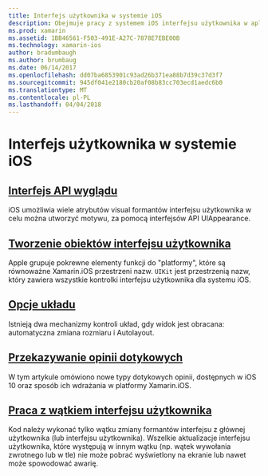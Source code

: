 ```yaml
---
title: Interfejs użytkownika w systemie iOS
description: Obejmuje pracy z systemem iOS interfejsu użytkownika w aplikacji platformy Xamarin.iOS.
ms.prod: xamarin
ms.assetid: 1BB46561-F503-491E-A27C-7878E7EBE00B
ms.technology: xamarin-ios
author: bradumbaugh
ms.author: brumbaug
ms.date: 06/14/2017
ms.openlocfilehash: dd07ba6853901c93ad26b371ea88b7d39c37d3f7
ms.sourcegitcommit: 945df041e2180cb20af08b83cc703ecd1aedc6b0
ms.translationtype: MT
ms.contentlocale: pl-PL
ms.lasthandoff: 04/04/2018
---
```

# <a name="user-interface-in-ios"></a>Interfejs użytkownika w systemie iOS

## <a name="appearance-apiintroduction-to-the-appearance-apimd"></a>[Interfejs API wyglądu](introduction-to-the-appearance-api.md)

iOS umożliwia wiele atrybutów visual formantów interfejsu użytkownika w celu można utworzyć motywu, za pomocą interfejsów API UIAppearance.

## <a name="creating-user-interface-objectsiosuser-interfaceios-uicreating-ui-objectsmd"></a>[Tworzenie obiektów interfejsu użytkownika](~/ios/user-interface/ios-ui/creating-ui-objects.md)

Apple grupuje pokrewne elementy funkcji do "platformy", które są równoważne Xamarin.iOS przestrzeni nazw. `UIKit` jest przestrzenią nazw, który zawiera wszystkie kontrolki interfejsu użytkownika dla systemu iOS.

## <a name="layout-optionsiosuser-interfaceios-uilayout-optionsmd"></a>[Opcje układu](~/ios/user-interface/ios-ui/layout-options.md)

Istnieją dwa mechanizmy kontroli układ, gdy widok jest obracana: automatyczna zmiana rozmiaru i Autolayout.

## <a name="providing-haptic-feedbackiosuser-interfaceios-uihaptic-feedbackmd"></a>[Przekazywanie opinii dotykowych](~/ios/user-interface/ios-ui/haptic-feedback.md)

W tym artykule omówiono nowe typy dotykowych opinii, dostępnych w iOS 10 oraz sposób ich wdrażania w platformy Xamarin.iOS.

## <a name="working-with-the-ui-threadiosuser-interfaceios-uiui-threadmd"></a>[Praca z wątkiem interfejsu użytkownika](~/ios/user-interface/ios-ui/ui-thread.md)

Kod należy wykonać tylko wątku zmiany formantów interfejsu z głównej użytkownika (lub interfejsu użytkownika). Wszelkie aktualizacje interfejsu użytkownika, które występują w innym wątku (np. wątek wywołania zwrotnego lub w tle) nie może pobrać wyświetlony na ekranie lub nawet może spowodować awarię.





